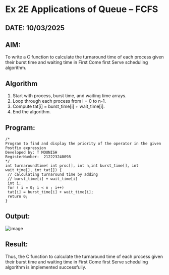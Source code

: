 # Ex 2E Applications of Queue – FCFS
## DATE: 10/03/2025
## AIM:
To write a C function to calculate the turnaround time of each process given their burst time and waiting time in First Come first Serve scheduling algorithm.
## Algorithm
1. Start with process, burst time, and waiting time arrays.
2. Loop through each process from i = 0 to n-1.
3. Compute tat[i] = burst_time[i] + wait_time[i].
4. End the algorithm.  

## Program:
```
/*
Program to find and display the priority of the operator in the given Postfix expression
Developed by: T MOUNISH
RegisterNumber:  212223240098
*/
int turnaroundtime( int proc[], int n,int burst_time[], int wait_time[], int tat[]) {
 // calculating turnaround time by adding
 // burst_time[i] + wait_time[i]
 int i;
 for ( i = 0; i < n ; i++)
 tat[i] = burst_time[i] + wait_time[i];
 return 0;
}

```

## Output:

![image](https://github.com/user-attachments/assets/d748a2c6-003f-44f3-8d06-ca136ccc8662)


## Result:
Thus, the C function to calculate the turnaround time of each process given their burst time and waiting time in First Come first Serve scheduling algorithm is implemented successfully.
